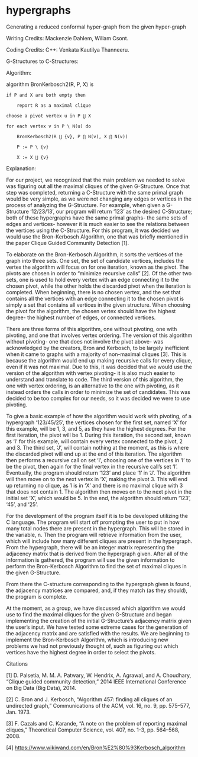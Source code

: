 # hypergraphs
Generating a reduced conformal hyper-graph from the given hyper-graph

Writing Credits: Mackenzie Dahlem, Willam Csont.

Coding Credits: 
              C++:  Venkata Kautilya Thanneeru.

G-Structures to C-Structures: 

Algorithm:

algorithm BronKerbosch2(R, P, X) is

    if P and X are both empty then
    
        report R as a maximal clique
	
    choose a pivot vertex u in P ⋃ X
    
    for each vertex v in P \ N(u) do
    
        BronKerbosch2(R ⋃ {v}, P ⋂ N(v), X ⋂ N(v))
	
        P := P \ {v}
	
        X := X ⋃ {v}



Explanation:

For our project, we recognized that the main problem we needed to solve was figuring out all the maximal cliques of the given G-Structure. Once that step was completed, returning a C-Structure with the same primal graph would be very simple, as we were not changing any edges or vertices in the process of analyzing the G-Structure. For example, when given a G-Structure ‘12/23/13’, our program will return ‘123’ as the desired C-Structure; both of these hypergraphs have the same primal graphs- the same sets of edges and vertices- however it is much easier to see the relations between the vertices using the C-Structure. For this program, it was decided we would use the Bron-Kerbosch Algorithm, one that was briefly mentioned in the paper Clique Guided Community Detection [1].
  
  
  To elaborate on the Bron-Kerbosch Algorithm, it sorts the vertices of the graph into three sets. One set, the set of candidate vertices, includes the vertex the algorithm will focus on for one iteration, known as the pivot. The pivots are chosen in order to “minimize recursive calls” [2]. Of the other two sets, one is used to hold every vertex with an edge connecting it to the chosen pivot, while the other holds the discarded pivot when the iteration is completed. When beginning, there is no chosen vertex, and the set that contains all the vertices with an edge connecting it to the chosen pivot is simply a set that contains all vertices in the given structure. When choosing the pivot for the algorithm, the chosen vertex should have the highest degree- the highest number of edges, or connected vertices.


  There are three forms of this algorithm, one without pivoting, one with pivoting, and one that involves vertex ordering. The version of this algorithm without pivoting- one that does not involve the pivot above- was acknowledged by the creators, Bron and Kerbosch, to be largely inefficient when it came to graphs with a majority of non-maximal cliques [3]. This is because the algorithm would end up making recursive calls for every clique, even if it was not maximal. Due to this, it was decided that we would use the version of the algorithm with vertex pivoting- it is also much easier to understand and translate to code. The third version of this algorithm, the one with vertex ordering, is an alternative to the one with pivoting, as it instead orders the calls in order to minimize the set of candidates. This was decided to be too complex for our needs, so it was decided we were to use pivoting.
  
  
  To give a basic example of how the algorithm would work with pivoting, of a hypergraph ‘123/45/25’, the vertices chosen for the first set, named ‘X’ for this example, will be 1, 3, and 5, as they have the highest degrees. For the first iteration, the pivot will be 1. During this iteration, the second set, known as ‘I’ for this example, will contain every vertex connected to the pivot, 2 and 3. The third set, ‘J’, will contain nothing at the moment, as this is where the discarded pivot will end up at the end of this iteration. The algorithm then performs a recursive call on set ‘I’, choosing one of the vertices in ‘I’ to be the pivot, then again for the final vertex in the recursive call’s set ‘I’. Eventually, the program should return ‘123’ and place ‘1’ in ‘J’. The algorithm will then move on to the next vertex in ‘X’, making the pivot 3. This will end up returning no clique, as 1 is in ‘X’ and there is no maximal clique with 3 that does not contain 1. The algorithm then moves on to the next pivot in the initial set ‘X’, which would be 5. In the end, the algorithm should return ‘123’, ‘45’, and ‘25’.
  
  
  For the development of the program itself it is to be developed utilizing the C language. The program will start off prompting the user to put in how many total nodes there are present in the hypergraph. This will be stored in the variable, n. Then the program will retrieve information from the user, which will include how many different cliques are present in the hypergraph. From the hypergraph, there will be an integer matrix representing the adjacency matrix that is derived from the hypergraph given. After all of the information is gathered, the program will use the given information to perform the Bron-Kerbosch Algorithm to find the set of maximal cliques in the given G-Structure.
  
  From there the C-structure corresponding to the hypergraph given is found, the adjacency matrices are compared, and, if they match (as they should), the program is complete.
  
  
At the moment, as a group, we have discussed which algorithm we would use to find the maximal cliques for the given G-Structure and began implementing the creation of the initial G-Structure’s adjacency matrix given the user’s input. We have tested some extreme cases for the generation of the adjacency matrix and are satisfied with the results. We are beginning to implement the Bron-Kerbosch Algorithm, which is introducing new problems we had not previously thought of, such as figuring out which vertices have the highest degree in order to select the pivots. 



Citations

[1] D. Palsetia, M. M. A. Patwary, W. Hendrix, A. Agrawal, and A. Choudhary, “Clique guided community detection,” 2014 IEEE International Conference on Big Data (Big Data), 2014.

[2] C. Bron and J. Kerbosch, “Algorithm 457: finding all cliques of an undirected graph,” Communications of the ACM, vol. 16, no. 9, pp. 575–577, Jan. 1973.

[3] F. Cazals and C. Karande, “A note on the problem of reporting maximal cliques,” Theoretical Computer Science, vol. 407, no. 1-3, pp. 564–568, 2008.

[4] https://www.wikiwand.com/en/Bron%E2%80%93Kerbosch_algorithm
